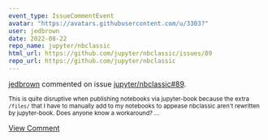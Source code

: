 ```yaml
---
event_type: IssueCommentEvent
avatar: "https://avatars.githubusercontent.com/u/3303?"
user: jedbrown
date: 2022-08-22
repo_name: jupyter/nbclassic
html_url: https://github.com/jupyter/nbclassic/issues/89
repo_url: https://github.com/jupyter/nbclassic
---
```


<a href='https://github.com/jedbrown' target='_blank'>jedbrown</a> commented on issue <a href='https://github.com/jupyter/nbclassic/issues/89' target='_blank'>jupyter/nbclassic#89</a>.

<small>This is quite disruptive when publishing notebooks via jupyter-book because the extra `/files/` that I have to manually add to my notebooks to appease nbclassic aren't rewritten by jupyter-book. Does anyone know a workaround?...</small>

<a href='https://github.com/jupyter/nbclassic/issues/89' target='_blank'>View Comment</a>